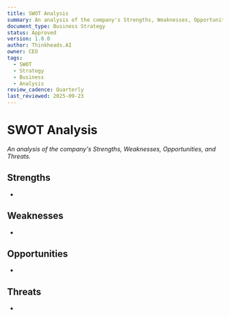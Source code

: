 ```yaml
---
title: SWOT Analysis
summary: An analysis of the company's Strengths, Weaknesses, Opportunities, and Threats, providing a strategic overview of the competitive landscape.
document_type: Business Strategy
status: Approved
version: 1.0.0
author: Thinkheads.AI
owner: CEO
tags:
  - SWOT
  - Strategy
  - Business
  - Analysis
review_cadence: Quarterly
last_reviewed: 2025-09-23
---
```

# SWOT Analysis

*An analysis of the company's Strengths, Weaknesses, Opportunities, and Threats.*

## Strengths
-

## Weaknesses
-

## Opportunities
-

## Threats
-
